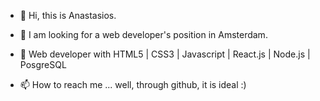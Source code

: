 - 👋 Hi, this is Anastasios. 

- 👀 I am looking for a web developer's position in Amsterdam.

- 🌱 Web developer with HTML5 | CSS3 | Javascript | React.js | Node.js | PosgreSQL

- 📫 How to reach me ... well, through github, it is ideal :)



<!---
AnastasiosPas/AnastasiosPas is a ✨ special ✨ repository because its `README.md` (this file) appears on your GitHub profile.
You can click the Preview link to take a look at your changes.
--->
